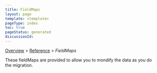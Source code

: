 ```yaml
---
title: FieldMaps
layout: page
template: <template>
pageType: index
toc: true
pageStatus: generated
discussionId: 
---
```


[Overview](.././index.md) > [Reference](../index.md) > *FieldMaps*

These fieldMaps are provided to allow you to mondify the data as you do the migration.

<ItemList>


